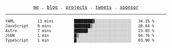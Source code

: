 <p align="center">
  <samp>
    <a href="https://everfu.cn">me</a> .
    <a href="https://bloh.everfu.cn">blog</a> .
    <a href="https://everfu.cn/projects/">projects</a> .
    <a href="https://twitter.com/everfu8">tweets</a> .
    <a href="https://ko-fi.com/everfu">sponsor</a>
  </samp>
</p>

---

<!--START_SECTION:waka-->

```txt
YAML          11 mins         ████████▓░░░░░░░░░░░░░░░░   34.15 %
JavaScript    9 mins          ███████▒░░░░░░░░░░░░░░░░░   28.84 %
Astro         7 mins          ██████░░░░░░░░░░░░░░░░░░░   23.85 %
JSON          1 min           █▒░░░░░░░░░░░░░░░░░░░░░░░   04.76 %
TypeScript    1 min           █░░░░░░░░░░░░░░░░░░░░░░░░   03.90 %
```

<!--END_SECTION:waka-->
